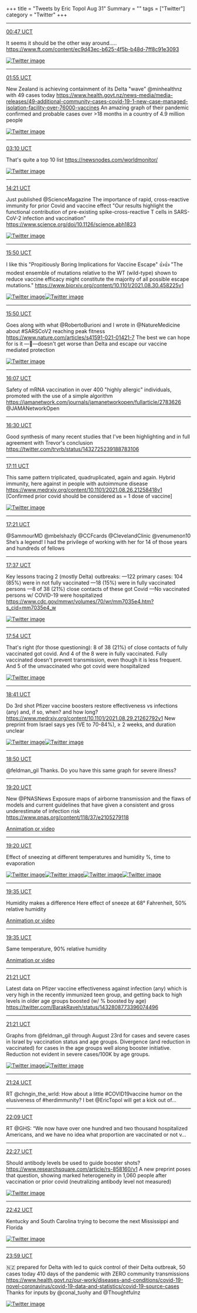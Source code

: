+++
title = "Tweets by Eric Topol Aug 31"
Summary = ""
tags = ["Twitter"]
category = "Twitter"
+++


---

<a href="https://twitter.com/erictopol/status/1432505183590760450" target="_blank" rel="noreferer">00:47 UCT</a>

It seems it should be the other way around.....
https://www.ft.com/content/ec9d43ec-b625-4f5b-b48d-7ff8c91e3093 

<a href="E-FH2NgVIAIhFmC.jpg"  ><img src="E-FH2NgVIAIhFmC.jpg" alt="Twitter image" ></img></a>

---

<a href="https://twitter.com/erictopol/status/1432522443516628994" target="_blank" rel="noreferer">01:55 UCT</a>

New Zealand is achieving containment of its Delta "wave" @minhealthnz with 49 cases today
https://www.health.govt.nz/news-media/media-releases/49-additional-community-cases-covid-19-1-new-case-managed-isolation-facility-over-76000-vaccines
An amazing graph of their pandemic confirmed and probable cases over &gt;18 months in a country of 4.9 million people 

<a href="E-FWpsSVkAMTIYX.jpg"  ><img src="E-FWpsSVkAMTIYX.jpg" alt="Twitter image" ></img></a>

---

<a href="https://twitter.com/erictopol/status/1432541301245833220" target="_blank" rel="noreferer">03:10 UCT</a>

That's quite a top 10 list
https://newsnodes.com/worldmonitor/ 

<a href="E-FosrjVEAUf4Ju.jpg"  ><img src="E-FosrjVEAUf4Ju.jpg" alt="Twitter image" ></img></a>

---

<a href="https://twitter.com/erictopol/status/1432710047444918281" target="_blank" rel="noreferer">14:21 UCT</a>

Just published @ScienceMagazine 
The importance of rapid, cross-reactive immunity for  prior Covid and vaccine effect
"Our results highlight the functional contribution of pre-existing spike-cross-reactive T cells in SARS-CoV-2 infection and vaccination"
https://www.science.org/doi/10.1126/science.abh1823 

<a href="E-IB0__WEAwxtTT.jpg"  ><img src="E-IB0__WEAwxtTT.jpg" alt="Twitter image" ></img></a>

---

<a href="https://twitter.com/erictopol/status/1432732528750718983" target="_blank" rel="noreferer">15:50 UCT</a>

I like this "Propitiously Boring Implications for Vaccine Escape" 👍👍
"The modest ensemble of mutations relative to the WT (wild-type) shown to reduce vaccine efficacy might constitute the majority of all possible escape mutations."
https://www.biorxiv.org/content/10.1101/2021.08.30.458225v1 

<a href="E-IVgUVUUAMiNtM.jpg"  ><img src="E-IVgUVUUAMiNtM.jpg" alt="Twitter image" ></img></a><a href="E-IVifsVgAItbWm.jpg"  ><img src="E-IVifsVgAItbWm.jpg" alt="Twitter image" ></img></a>

---

<a href="https://twitter.com/erictopol/status/1432732535205687296" target="_blank" rel="noreferer">15:50 UCT</a>

Goes along with what @RobertoBurioni and I wrote in @NatureMedicine about #SARSCoV2 reaching peak fitness https://www.nature.com/articles/s41591-021-01421-7
The best we can hope for is it —🦠—doesn't get worse than Delta and escape our vaccine mediated protection 

<a href="E-IWN_aUUAIdAhH.png"  ><img src="E-IWN_aUUAIdAhH.png" alt="Twitter image" ></img></a>

---

<a href="https://twitter.com/erictopol/status/1432736926348439554" target="_blank" rel="noreferer">16:07 UCT</a>

Safety of mRNA vaccination in over 400 "highly allergic" individuals, promoted with the use of a simple algorithm
https://jamanetwork.com/journals/jamanetworkopen/fullarticle/2783626 @JAMANetworkOpen



---

<a href="https://twitter.com/erictopol/status/1432742529925988357" target="_blank" rel="noreferer">16:30 UCT</a>

Good synthesis of many recent studies that I've been highlighting and in full agreement with Trevor's conclusion https://twitter.com/trvrb/status/1432725239188783106



---

<a href="https://twitter.com/erictopol/status/1432752910710960128" target="_blank" rel="noreferer">17:11 UCT</a>

This same pattern triplicated, quadruplicated, again and again.
Hybrid immunity, here against in people with autoimmune disease
https://www.medrxiv.org/content/10.1101/2021.08.26.21258418v1
[Confirmed prior covid should be considered as = 1 dose of vaccine] 

<a href="E-IoWgdVcAAUzvE.jpg"  ><img src="E-IoWgdVcAAUzvE.jpg" alt="Twitter image" ></img></a>

---

<a href="https://twitter.com/erictopol/status/1432755346087428097" target="_blank" rel="noreferer">17:21 UCT</a>

@SammourMD @mbelshazly @CCFcards @ClevelandClinic @venumenon10 She’s a legend!  I had the privilege of working with her for 14 of those years and hundreds of fellows



---

<a href="https://twitter.com/erictopol/status/1432759544321511430" target="_blank" rel="noreferer">17:37 UCT</a>

Key lessons tracing 2 (mostly Delta) outbreaks:
—122 primary cases: 104 (85%) were in not fully vaccinated
—18 (15%) were in fully vaccinated persons
—8 of 38 (21%) close contacts of these got Covid
—No vaccinated persons w/ COVID-19 were hospitalized
https://www.cdc.gov/mmwr/volumes/70/wr/mm7035e4.htm?s_cid=mm7035e4_w 

<a href="E-IumrxUUAMwuFh.jpg"  ><img src="E-IumrxUUAMwuFh.jpg" alt="Twitter image" ></img></a>

---

<a href="https://twitter.com/erictopol/status/1432763743591534593" target="_blank" rel="noreferer">17:54 UCT</a>

That's right (for those questioning):
8 of 38 (21%) of close contacts of fully vaccinated got covid. And 4 of the 8 were in fully vaccinated. 
Fully vaccinated doesn't prevent transmission, even though it is less frequent.
And 5 of the unvaccinated who got covid were hospitalized 

<a href="E-Iy56wVQAIvhv9.jpg"  ><img src="E-Iy56wVQAIvhv9.jpg" alt="Twitter image" ></img></a>

---

<a href="https://twitter.com/erictopol/status/1432775613551505409" target="_blank" rel="noreferer">18:41 UCT</a>

Do 3rd shot Pfizer vaccine boosters restore effectiveness vs infections (any) and, if so, when? and how long?
https://www.medrxiv.org/content/10.1101/2021.08.29.21262792v1
New preprint from Israel says yes (VE to 70-84%),  ≥ 2 weeks, and duration unclear 

<a href="E-I8ldQUUAAvt5b.jpg"  ><img src="E-I8ldQUUAAvt5b.jpg" alt="Twitter image" ></img></a><a href="E-I8m15UUAMh9sp.png"  ><img src="E-I8m15UUAMh9sp.png" alt="Twitter image" ></img></a>

---

<a href="https://twitter.com/erictopol/status/1432777908309794816" target="_blank" rel="noreferer">18:50 UCT</a>

@feldman_gil Thanks. Do you have this same graph for severe illness?



---

<a href="https://twitter.com/erictopol/status/1432785383025102850" target="_blank" rel="noreferer">19:20 UCT</a>

New @PNASNews 
Exposure maps of airborne transmission and the flaws of models and current guidelines that have given a consistent and gross underestimate of infection risk 
https://www.pnas.org/content/118/37/e2105279118 

<a href="https://twitter.com/erictopol/status/1432785383025102850" target="_blank" rel="noreferer">Annimation or video</a>


---

<a href="https://twitter.com/erictopol/status/1432785390377705474" target="_blank" rel="noreferer">19:20 UCT</a>

Effect of sneezing at different temperatures and humidity %, time to evaporation 

<a href="E-JGBgIUYAEjIUW.jpg"  ><img src="E-JGBgIUYAEjIUW.jpg" alt="Twitter image" ></img></a><a href="E-JGT4_VIAI4HIv.jpg"  ><img src="E-JGT4_VIAI4HIv.jpg" alt="Twitter image" ></img></a><a href="E-JGeP1VgAAU6u0.jpg"  ><img src="E-JGeP1VgAAU6u0.jpg" alt="Twitter image" ></img></a><a href="E-JGft2VIAEXHkL.jpg"  ><img src="E-JGft2VIAEXHkL.jpg" alt="Twitter image" ></img></a>

---

<a href="https://twitter.com/erictopol/status/1432789037647990786" target="_blank" rel="noreferer">19:35 UCT</a>

Humidity makes a difference
Here effect of sneeze at 68° Fahrenheit, 50% relative humidity 

<a href="https://twitter.com/erictopol/status/1432789037647990786" target="_blank" rel="noreferer">Annimation or video</a>


---

<a href="https://twitter.com/erictopol/status/1432789050990075904" target="_blank" rel="noreferer">19:35 UCT</a>

Same temperature, 90% relative humidity 

<a href="https://twitter.com/erictopol/status/1432789050990075904" target="_blank" rel="noreferer">Annimation or video</a>


---

<a href="https://twitter.com/erictopol/status/1432815827418419205" target="_blank" rel="noreferer">21:21 UCT</a>

Latest data on Pfizer vaccine effectiveness against infection (any) which is very high in the recently immunized teen group, and getting back to high levels in older age groups boosted (w/ % boosted by age) https://twitter.com/BarakRaveh/status/1432808773396074496



---

<a href="https://twitter.com/erictopol/status/1432815833940574209" target="_blank" rel="noreferer">21:21 UCT</a>

Graphs from @feldman_gil through August 23rd for cases and severe cases in Israel by vaccination status and age groups. Divergence (and reduction in vaccinated) for cases in the age groups well along booster initiative. Reduction not evident in severe cases/100K by age groups. 

<a href="E-JhICsVgAUtDdR.jpg"  ><img src="E-JhICsVgAUtDdR.jpg" alt="Twitter image" ></img></a><a href="E-JhKe6VcAMD_S5.jpg"  ><img src="E-JhKe6VcAMD_S5.jpg" alt="Twitter image" ></img></a>

---

<a href="https://twitter.com/erictopol/status/1432816654296104964" target="_blank" rel="noreferer">21:24 UCT</a>

RT @chngin_the_wrld: How about a little #COVID19vaccine humor on the elusiveness of #herdimmunity? I bet @EricTopol will get a kick out of…



---

<a href="https://twitter.com/erictopol/status/1432828020398514176" target="_blank" rel="noreferer">22:09 UCT</a>

RT @GHS: “We now have over one hundred and two thousand hospitalized Americans, and we have no idea what proportion are vaccinated or not v…



---

<a href="https://twitter.com/erictopol/status/1432832547625394186" target="_blank" rel="noreferer">22:27 UCT</a>

Should antibody levels be used to guide booster shots?
https://www.researchsquare.com/article/rs-858160/v1
A new preprint poses that question, showing marked heterogeneity in 1,060 people after vaccination or prior covid
(neutralizing antibody level not measured) 

<a href="E-JwpGtVkAAJ5A3.jpg"  ><img src="E-JwpGtVkAAJ5A3.jpg" alt="Twitter image" ></img></a>

---

<a href="https://twitter.com/erictopol/status/1432836274017103881" target="_blank" rel="noreferer">22:42 UCT</a>

Kentucky and South Carolina trying to become the next Mississippi and Florida 

<a href="E-J09ECVEAA-Aa6.jpg"  ><img src="E-J09ECVEAA-Aa6.jpg" alt="Twitter image" ></img></a>

---

<a href="https://twitter.com/erictopol/status/1432855689987121152" target="_blank" rel="noreferer">23:59 UCT</a>

🇳🇿 prepared for Delta with led to quick control of their Delta outbreak, 50 cases today
410 days of the pandemic with ZERO community transmissions
https://www.health.govt.nz/our-work/diseases-and-conditions/covid-19-novel-coronavirus/covid-19-data-and-statistics/covid-19-source-cases
Thanks for inputs by @conal_tuohy and @Thoughtfulnz 

<a href="E-KFHhXVQAIB2Yb.jpg"  ><img src="E-KFHhXVQAIB2Yb.jpg" alt="Twitter image" ></img></a>